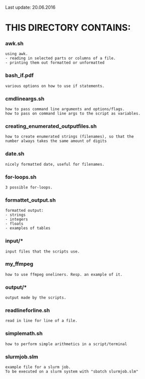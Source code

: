 Last update: 20.06.2016

# THIS DIRECTORY CONTAINS: #


### awk.sh ### 
    using awk.
    - reading in selected parts or columns of a file.
    - printing them out formatted or unformatted


### bash_if.pdf ###
    various options on how to use if statements.


### cmdlineargs.sh ### 
    how to pass command line arguments and options/flags.
    how to pass on command line args to the script as variables.


### creating_enumerated_outputfiles.sh ### 
    how to create enumerated strings (filenames), so that the
    number always takes the same amount of digits


### date.sh ### 
    nicely formatted date, useful for filenames.


### for-loops.sh ### 
    3 possible for-loops.


### formattet_output.sh ### 
    formatted output:
    - strings
    - integers
    - floats
    - examples of tables


### input/* ###
    input files that the scripts use.


### my_ffmpeg ###
    how to use ffmpeg oneliners. Resp. an example of it.


### output/* ###
    output made by the scripts.


### readlineforline.sh ### 
    read in line for line of a file.


### simplemath.sh ### 
    how to perform simple arithmetics in a script/terminal


### slurmjob.slm ###
    example file for a slurm job.
    To be executed on a slurm system with "sbatch slurmjob.slm"

